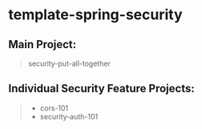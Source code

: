 # template-spring-security

## Main Project: 
> security-put-all-together

## Individual Security Feature Projects: 
> - cors-101
>- security-auth-101
 
